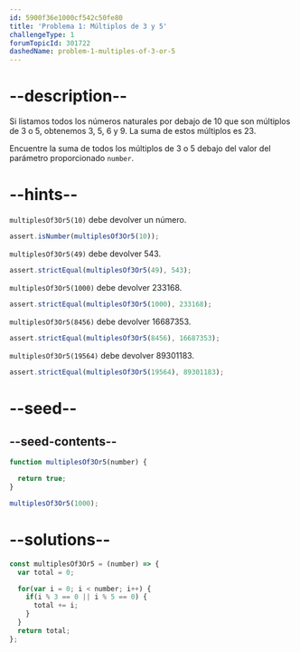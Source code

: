 ```yaml
---
id: 5900f36e1000cf542c50fe80
title: 'Problema 1: Múltiplos de 3 y 5'
challengeType: 1
forumTopicId: 301722
dashedName: problem-1-multiples-of-3-or-5
---
```


# --description--

Si listamos todos los números naturales por debajo de 10 que son múltiplos de 3 o 5, obtenemos 3, 5, 6 y 9. La suma de estos múltiplos es 23.

Encuentre la suma de todos los múltiplos de 3 o 5 debajo del valor del parámetro proporcionado `number`.

# --hints--

`multiplesOf3Or5(10)` debe devolver un número.

```js
assert.isNumber(multiplesOf3Or5(10));
```

`multiplesOf3Or5(49)` debe devolver 543.

```js
assert.strictEqual(multiplesOf3Or5(49), 543);
```

`multiplesOf3Or5(1000)` debe devolver 233168.

```js
assert.strictEqual(multiplesOf3Or5(1000), 233168);
```

`multiplesOf3Or5(8456)` debe devolver 16687353.

```js
assert.strictEqual(multiplesOf3Or5(8456), 16687353);
```

`multiplesOf3Or5(19564)` debe devolver 89301183.

```js
assert.strictEqual(multiplesOf3Or5(19564), 89301183);
```

# --seed--

## --seed-contents--

```js
function multiplesOf3Or5(number) {

  return true;
}

multiplesOf3Or5(1000);
```

# --solutions--

```js
const multiplesOf3Or5 = (number) => {
  var total = 0;

  for(var i = 0; i < number; i++) {
    if(i % 3 == 0 || i % 5 == 0) {
      total += i;
    }
  }
  return total;
};
```
